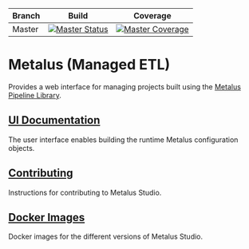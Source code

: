 |Branch|Build|Coverage|
-------|-----|---------|
|Master|[![Master Status](https://travis-ci.com/dafreels/metalus-api.svg?branch=master)](https://travis-ci.com/dafreels/metalus-api?branch=master)|[![Master Coverage](https://img.shields.io/coveralls/github/dafreels/metalus-api/master.svg)](https://coveralls.io/github/dafreels/metalus-api?branch=master)|

# Metalus (Managed ETL)
Provides a web interface for managing projects built using the [Metalus Pipeline Library](https://github.com/Acxiom/metalus).

## [UI Documentation](https://github.com/dafreels/metalus-api/blob/develop/docs/docs/readme.md)
The user interface enables building the runtime Metalus configuration objects.

## [Contributing](https://github.com/dafreels/metalus-api/blob/develop/docs/docs/contributing.md)
Instructions for contributing to Metalus Studio.

## [Docker Images](https://hub.docker.com/r/dafreels/metalus-studio)
Docker images for the different versions of Metalus Studio.

